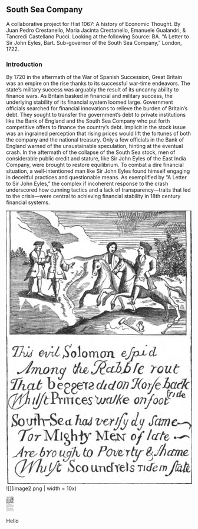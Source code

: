 ## South Sea Company

A collaborative project for Hist 1067: A history of Economic Thought. By Juan Pedro Crestanello, Maria Jacinta Crestanello, Emanuele Gualandri, & Tancredi Castellano Pucci. Looking at the following  Source: BA. “A Letter to Sir John Eyles, Bart. Sub-governor of the South Sea Company,” London, 1722.



### Introduction 

By 1720 in the aftermath of the War of Spanish Succession, Great Britain was an empire on the rise thanks to its successful war-time endeavors. The state’s military success was arguably the result of its uncanny ability to finance wars. As Britain basked in financial and military success, the underlying stability of its financial system loomed large. Government officials searched for financial innovations to relieve the burden of Britain’s debt. They sought to transfer the government’s debt to private institutions like the Bank of England and the South Sea Company who put forth competitive offers to finance the country’s debt. Implicit in the stock issue was an ingrained perception that rising prices would lift the fortunes of both the company and the national treasury. Only a few officials in the Bank of England warned of the unsustainable speculation, hinting at the eventual crash. In the aftermath of the collapse of the South Sea stock, men of considerable public credit and stature, like Sir John Eyles of the East India Company, were brought to restore equilibrium. To combat a dire financial situation, a well-intentioned man like Sir John Eyles found himself engaging in deceitful practices and questionable means. As exemplified by “A Letter to Sir John Eyles,” the complex if incoherent response to the crash underscored how cunning tactics and a lack of transparency—traits that led to the crisis—were central to achieving financial stability in 18th century financial systems. 

![SSC](image2.png)
![](image2.png | width = 10x)

<img src="image2.png" alt="alt text" width="20" height="40">

Hello 

